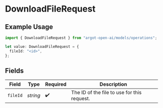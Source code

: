 # DownloadFileRequest

## Example Usage

```typescript
import { DownloadFileRequest } from "argot-open-ai/models/operations";

let value: DownloadFileRequest = {
  fileId: "<id>",
};
```

## Fields

| Field                                       | Type                                        | Required                                    | Description                                 |
| ------------------------------------------- | ------------------------------------------- | ------------------------------------------- | ------------------------------------------- |
| `fileId`                                    | *string*                                    | :heavy_check_mark:                          | The ID of the file to use for this request. |
